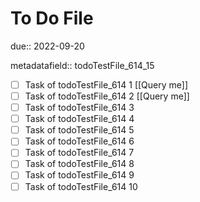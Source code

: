 # To Do File

due:: 2022-09-20

metadatafield:: todoTestFile_614_15

- [ ] Task of todoTestFile_614 1 [[Query me]]
- [ ] Task of todoTestFile_614 2 [[Query me]]
- [ ] Task of todoTestFile_614 3
- [ ] Task of todoTestFile_614 4
- [ ] Task of todoTestFile_614 5
- [ ] Task of todoTestFile_614 6
- [ ] Task of todoTestFile_614 7
- [ ] Task of todoTestFile_614 8
- [ ] Task of todoTestFile_614 9
- [ ] Task of todoTestFile_614 10